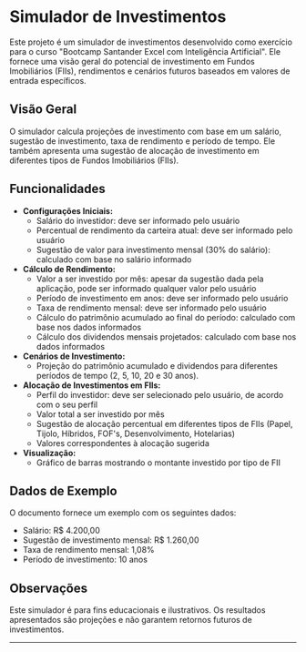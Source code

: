# Simulador de Investimentos

Este projeto é um simulador de investimentos desenvolvido como exercício para o curso "Bootcamp Santander Excel com Inteligência Artificial". Ele fornece uma visão geral do potencial de investimento em Fundos Imobiliários (FIIs), rendimentos e cenários futuros baseados em valores de entrada específicos.

## Visão Geral

O simulador calcula projeções de investimento com base em um salário, sugestão de investimento, taxa de rendimento e período de tempo. Ele também apresenta uma sugestão de alocação de investimento em diferentes tipos de Fundos Imobiliários (FIIs).

## Funcionalidades

* **Configurações Iniciais:**
    * Salário do investidor: deve ser informado pelo usuário
    * Percentual de rendimento da carteira atual: deve ser informado pelo usuário
    * Sugestão de valor para investimento mensal (30% do salário): calculado com base no salário informado
* **Cálculo de Rendimento:**
    * Valor a ser investido por mês: apesar da sugestão dada pela aplicação, pode ser informado qualquer valor pelo usuário
    * Período de investimento em anos: deve ser informado pelo usuário
    * Taxa de rendimento mensal: deve ser informado pelo usuário
    * Cálculo do patrimônio acumulado ao final do período: calculado com base nos dados informados
    * Cálculo dos dividendos mensais projetados: calculado com base nos dados informados
* **Cenários de Investimento:**
    * Projeção do patrimônio acumulado e dividendos para diferentes períodos de tempo (2, 5, 10, 20 e 30 anos).
* **Alocação de Investimentos em FIIs:**
    * Perfil do investidor: deve ser selecionado pelo usuário, de acordo com o seu perfil
    * Valor total a ser investido por mês
    * Sugestão de alocação percentual em diferentes tipos de FIIs (Papel, Tijolo, Híbridos, FOF's, Desenvolvimento, Hotelarias)
    * Valores correspondentes à alocação sugerida
* **Visualização:**
    * Gráfico de barras mostrando o montante investido por tipo de FII

## Dados de Exemplo

O documento fornece um exemplo com os seguintes dados:

* Salário: R$ 4.200,00
* Sugestão de investimento mensal: R$ 1.260,00
* Taxa de rendimento mensal: 1,08%
* Período de investimento: 10 anos

## Observações

Este simulador é para fins educacionais e ilustrativos. Os resultados apresentados são projeções e não garantem retornos futuros de investimentos.

---
